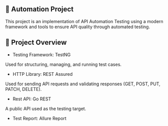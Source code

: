 ## 🚀 Automation Project

This project is an implementation of API Automation Testing using a modern framework and tools to ensure API quality through automated testing.

## 📌 Project Overview

- Testing Framework: TestNG

Used for structuring, managing, and running test cases.

- HTTP Library: REST Assured

Used for sending API requests and validating responses (GET, POST, PUT, PATCH, DELETE).

- Rest API: Go REST

A public API used as the testing target.

- Test Report: Allure Report

